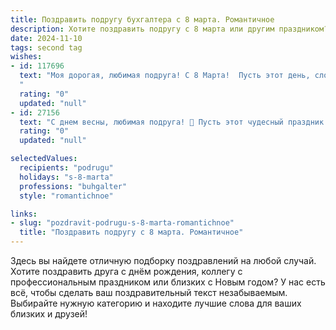 ```yaml
---
title: Поздравить подругу бухгалтера с 8 марта. Романтичное
description: Хотите поздравить подругу с 8 марта или другим праздником? Наш ИИ создаст незабываемое поздравление, а вы обязательно выделитесь среди других.  
date: 2024-11-10
tags: second tag
wishes:
- id: 117696
  text: "Моя дорогая, любимая подруга! С 8 Марта!  Пусть этот день, словно нежная мелодия весны, наполнит твою жизнь радостью, счастьем и любовью.  Твой талант и точность, которыми ты блистаешь в своей непростой, но такой важной профессии бухгалтера, восхищают меня.  Ты — настоящая королева цифр,  и я желаю тебе, чтобы в твоей жизни всегда царили только позитивные результаты, а все сложности легко преодолевались.  Будь счастлива, любима и всегда окружена заботой и теплотой!  Целую!
  "
  rating: "0"
  updated: "null"
- id: 27156
  text: "С днем весны, любимая подруга! 🌸 Пусть этот чудесный праздник 8 марта принесет тебе столько же радости и тепла, сколько ты даришь другим своим профессионализмом и заботой. Бухгалтерские дела требуют точности и внимания, но не забывай в этот день отдать дань красоте и романтике. Пусть каждый миг будет наполнен любовью и улыбками, а каждый вечер завершается в объятиях близких. Счастья, здоровья и всех благ тебе, дорогая! 💐"
  rating: "0"
  updated: "null"

selectedValues:
  recipients: "podrugu"
  holidays: "s-8-marta"
  professions: "buhgalter"
  style: "romantichnoe"

links:
- slug: "pozdravit-podrugu-s-8-marta-romantichnoe"
  title: "Поздравить подругу с 8 марта. Романтичное"
---
```


Здесь вы найдете отличную подборку поздравлений на любой случай.
Хотите поздравить друга с днём рождения, коллегу с профессиональным праздником или близких с Новым годом? У нас есть всё, чтобы сделать ваш поздравительный текст незабываемым. Выбирайте нужную категорию и находите лучшие слова для ваших близких и друзей!
